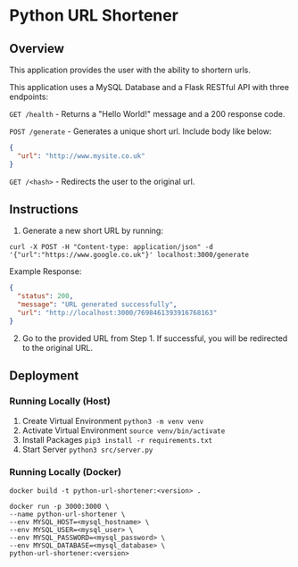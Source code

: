 # Python URL Shortener

## Overview

This application provides the user with the ability to shortern urls.

This application uses a MySQL Database and a Flask RESTful API with three endpoints:

`GET /health` - Returns a "Hello World!" message and a 200 response code.

`POST /generate` - Generates a unique short url. Include body like below:

```json
{
  "url": "http://www.mysite.co.uk"
}
```

`GET /<hash>` - Redirects the user to the original url.

## Instructions

1. Generate a new short URL by running:

```
curl -X POST -H "Content-type: application/json" -d '{"url":"https://www.google.co.uk"}' localhost:3000/generate
```

Example Response:

```json
{
  "status": 200,
  "message": "URL generated successfully",
  "url": "http://localhost:3000/7698461393916768163"
}
```

2. Go to the provided URL from Step 1. If successful, you will be redirected to the original URL.

## Deployment

### Running Locally (Host)

1. Create Virtual Environment `python3 -m venv venv`
2. Activate Virtual Environment `source venv/bin/activate`
3. Install Packages `pip3 install -r requirements.txt`
4. Start Server `python3 src/server.py`

### Running Locally (Docker)

```
docker build -t python-url-shortener:<version> .

docker run -p 3000:3000 \
--name python-url-shortener \
--env MYSQL_HOST=<mysql_hostname> \
--env MYSQL_USER=<mysql_user> \
--env MYSQL_PASSWORD=<mysql_password> \
--env MYSQL_DATABASE=<mysql_database> \
python-url-shortener:<version>
```
